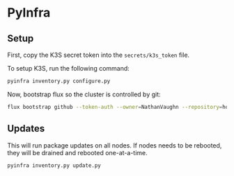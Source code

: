 # PyInfra

## Setup

First, copy the K3S secret token into the `secrets/k3s_token` file.

To setup K3S, run the following command:

```bash
pyinfra inventory.py configure.py
```

Now, bootstrap flux so the cluster is controlled by git:

```bash
flux bootstrap github --token-auth --owner=NathanVaughn --repository=homelab-k8s --branch=main --path=cluster/ --personal
```

## Updates

This will run package updates on all nodes. If nodes needs to be rebooted,
they will be drained and rebooted one-at-a-time.

```bash
pyinfra inventory.py update.py
```
